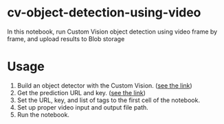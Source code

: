 # cv-object-detection-using-video
In this notebook, run Custom Vision object detection using video frame by frame, and upload results to Blob storage


# Usage
1. Build an object detector with the Custom Vision. ([see the link](https://docs.microsoft.com/en-us/azure/cognitive-services/custom-vision-service/get-started-build-detector))
1. Get the prediction URL and key. ([see the link](https://docs.microsoft.com/en-us/azure/cognitive-services/custom-vision-service/use-prediction-api#get-the-url-and-prediction-key))
1. Set the URL, key, and list of tags to the first cell of the notebook.
1. Set up proper video input and output file path.
1. Run the notebook.
